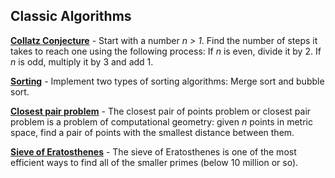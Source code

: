 Classic Algorithms
-----------------

**[Collatz Conjecture](collatz.py)** - Start with a number *n > 1*. Find the number of steps it takes to reach one using the following process: If *n* is even, divide it by 2. If *n* is odd, multiply it by 3 and add 1.

**[Sorting](sorting.py)** - Implement two types of sorting algorithms: Merge sort and bubble sort.

**[Closest pair problem](closest_pair.py)** - The closest pair of points problem or closest pair problem is a problem of computational geometry: given *n* points in metric space, find a pair of points with the smallest distance between them.

**[Sieve of Eratosthenes](sieve_of_eratosthenes.py)** - The sieve of Eratosthenes is one of the most efficient ways to find all of the smaller primes (below 10 million or so).

